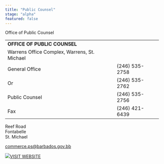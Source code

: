 ```yaml
---
title: "Public Counsel"
stage: "alpha"
featured: false
---
```


Office of Public Counsel

|  |  |
| --- | --- |
| **OFFICE OF PUBLIC COUNSEL** | |
| Warrens Office Complex, Warrens, St. Michael | |
| General Office | (246) 535-2758 |
| Or | (246) 535-2762 |
| Public Counsel | (246) 535-2756 |
| Fax | (246) 421-6439 |

Reef Road  
Fontabelle  
St. Michael  
  
commerce.ps@barbados.gov.bb

[![](https://www.gov.bb/fileadmin/template/images/i-visit-white.png)VISIT WEBSITE](http://www.commerce.gov.bb/)